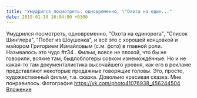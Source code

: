 ```yaml
---
title: "Умудрился посмотреть, одновременно, \"Охота на един..."
date: 2019-01-10 16:04:00 +0300
---
```


Умудрился посмотреть, одновременно, "Охота на единорога", "Список Шинглера", "Побег из Шоушенка", и всё это с хорошей концовкой и майором Григорием Измайловым (с.м. фото) в главной роли. Называлось это чудо #т34 . Фильм, вовсе не плохой, что бы не говорили, всякие там, быдлоблогеры совком изнемождённые. Но и не какая-то там документалистика высочайшего уровня, как его в рекламе представляют некоторые продажные говорящие головы. Это, просто, художественный фильм, т.е. сказка. Довольно красивая сказка. Мне понравилось.
Фотография
<a class="vk-attach" href="https://vk.com/photo41076938_456244504">https://vk.com/photo41076938_456244504</a>
<a class="vk-attach" href="https://vk.com/photo41076938_456244504">Вложение</a>
